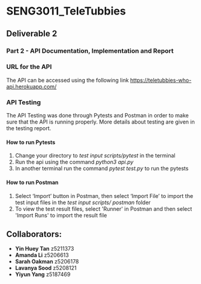 # SENG3011_TeleTubbies

## Deliverable 2

### Part 2 - API	Documentation, Implementation	and	Report

### URL for the API
The API can be accessed using the following link
https://teletubbies-who-api.herokuapp.com/


### API Testing

The API Testing was done through Pytests and Postman in order to make sure that the API is running properly.
More details about testing are given in the testing report.

#### How to run Pytests

1. Change your directory to *test input scripts/pytest* in the terminal
2. Run the api using the command *python3 api.py* 
3. In another terminal run the command *pytest test.py* to run the pytests

#### How to run Postman

1. Select ‘Import’ button in Postman, then select ‘Import File’ to import the test input files in the *test input scripts/ postman* folder
2. To view the test result files, select 'Runner' in Postman and then select 'Import Runs' to import the result file


## Collaborators:
* **Yin Huey Tan** z5211373
* **Amanda Li** z5206613
* **Sarah Oakman** z5206178
* **Lavanya Sood** z5208121
* **Yiyun Yang** z5187469
